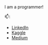 I am a programmer!

📫:  
- [LinkedIn](https://www.linkedin.com/in/zakari-salifu-2bbaa5196/)  
- [Kaggle](https://www.kaggle.com/redpen12)  
- [Medium](https://medium.com/@zsalifu22) 
